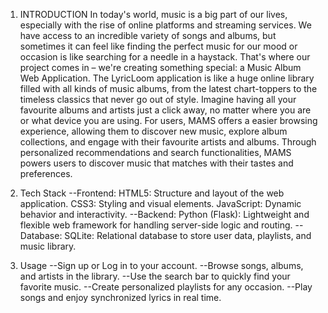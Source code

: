 1) INTRODUCTION
In today's world, music is a big part of our lives, especially with the rise of online platforms and streaming
services. We have access to an incredible variety of songs and albums, but sometimes it can feel like finding
the perfect music for our mood or occasion is like searching for a needle in a haystack. That's where our
project comes in – we're creating something special: a Music Album Web Application.
The LyricLoom application is like a huge online library filled with all kinds of music albums, from the latest
chart-toppers to the timeless classics that never go out of style. Imagine having all your favourite albums
and artists just a click away, no matter where you are or what device you are using. For users, MAMS offers
a easier browsing experience, allowing them to discover new music, explore album collections, and engage
with their favourite artists and albums. Through personalized recommendations and search functionalities,
MAMS powers users to discover music that matches with their tastes and preferences.

2) Tech Stack
--Frontend:
HTML5: Structure and layout of the web application.
CSS3: Styling and visual elements.
JavaScript: Dynamic behavior and interactivity.
--Backend:
Python (Flask): Lightweight and flexible web framework for handling server-side logic and routing.
--Database:
SQLite: Relational database to store user data, playlists, and music library.

3) Usage
--Sign up or Log in to your account.
--Browse songs, albums, and artists in the library.
--Use the search bar to quickly find your favorite music.
--Create personalized playlists for any occasion.
--Play songs and enjoy synchronized lyrics in real time.


